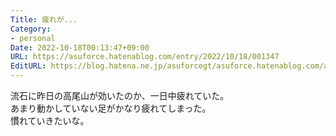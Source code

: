 ```yaml
---
Title: 疲れが...
Category:
- personal
Date: 2022-10-18T00:13:47+09:00
URL: https://asuforce.hatenablog.com/entry/2022/10/18/001347
EditURL: https://blog.hatena.ne.jp/asuforcegt/asuforce.hatenablog.com/atom/entry/4207112889928464227
---
```


流石に昨日の高尾山が効いたのか、一日中疲れていた。  
あまり動かしていない足がかなり疲れてしまった。  
慣れていきたいな。
